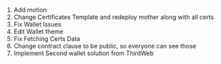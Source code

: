 1. Add motion
2. Change Certificates Template and redeploy mother along with all certs
3. Fix Wallet Issues
4. Edit Wallet theme
5. Fix Fetching Certs Data
6. Change contract clause to be public, so everyone can see those
7. Implement Second wallet solution from ThirdWeb
